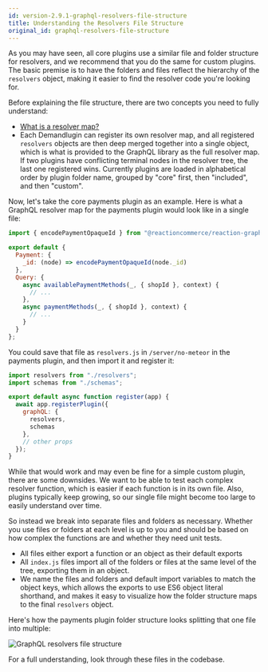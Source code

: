 ```yaml
---
id: version-2.9.1-graphql-resolvers-file-structure
title: Understanding the Resolvers File Structure
original_id: graphql-resolvers-file-structure
---
```


As you may have seen, all core plugins use a similar file and folder structure for resolvers, and we recommend that you do the same for custom plugins. The basic premise is to have the folders and files reflect the hierarchy of the `resolvers` object, making it easier to find the resolver code you're looking for.

Before explaining the file structure, there are two concepts you need to fully understand:
- [What is a resolver map?](https://www.apollographql.com/docs/apollo-server/essentials/data.html#resolver-map)
- Each Demandlugin can register its own resolver map, and all registered `resolvers` objects are then deep merged together into a single object, which is what is provided to the GraphQL library as the full resolver map. If two plugins have conflicting terminal nodes in the resolver tree, the last one registered wins. Currently plugins are loaded in alphabetical order by plugin folder name, grouped by "core" first, then "included", and then "custom".

Now, let's take the core payments plugin as an example. Here is what a GraphQL resolver map for the payments plugin would look like in a single file:

```js
import { encodePaymentOpaqueId } from "@reactioncommerce/reaction-graphql-xforms/payment";

export default {
  Payment: {
    _id: (node) => encodePaymentOpaqueId(node._id)
  },
  Query: {
    async availablePaymentMethods(_, { shopId }, context) {
      // ...
    },
    async paymentMethods(_, { shopId }, context) {
      // ...
    }
  }
};
```

You could save that file as `resolvers.js` in `/server/no-meteor` in the payments plugin, and then import it and register it:

```js
import resolvers from "./resolvers";
import schemas from "./schemas";

export default async function register(app) {
  await app.registerPlugin({
    graphQL: {
      resolvers,
      schemas
    },
    // other props
  });
}
```

While that would work and may even be fine for a simple custom plugin, there are some downsides. We want to be able to test each complex resolver function, which is easier if each function is in its own file. Also, plugins typically keep growing, so our single file might become too large to easily understand over time.

So instead we break into separate files and folders as necessary. Whether you use files or folders at each level is up to you and should be based on how complex the functions are and whether they need unit tests.

- All files either export a function or an object as their default exports
- All `index.js` files import all of the folders or files at the same level of the tree, exporting them in an object.
- We name the files and folders and default import variables to match the object keys, which allows the exports to use ES6 object literal shorthand, and makes it easy to visualize how the folder structure maps to the final `resolvers` object.

Here's how the payments plugin folder structure looks splitting that one file into multiple:

![](/assets/graphql-resolvers-file-structure.png "GraphQL resolvers file structure")

For a full understanding, look through these files in the codebase.
